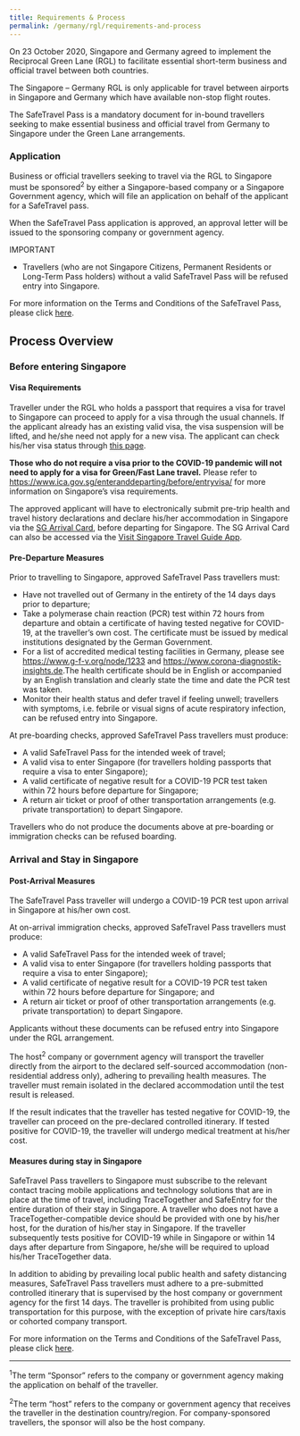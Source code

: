```yaml
---
title: Requirements & Process
permalink: /germany/rgl/requirements-and-process
---
```


On 23 October 2020, Singapore and Germany agreed to implement the Reciprocal Green Lane (RGL) to facilitate essential short-term business and official travel between both countries.

The Singapore – Germany RGL is only applicable for travel between airports in Singapore and Germany which have available non-stop flight routes.

The SafeTravel Pass is a mandatory document for in-bound travellers seeking to make essential business and official travel from Germany to Singapore under the Green Lane arrangements.

### **Application**

Business or official travellers seeking to travel via the RGL to Singapore must be sponsored<sup>2</sup> by either a Singapore-based company or a Singapore Government agency, which will file an application on behalf of the applicant for a SafeTravel pass. 

When the SafeTravel Pass application is approved, an approval letter will be issued to the sponsoring company or government agency.  

IMPORTANT

- Travellers (who are not Singapore Citizens, Permanent Residents or Long-Term Pass holders) without a valid SafeTravel Pass will be refused entry into Singapore.

For more information on the Terms and Conditions of the SafeTravel Pass, please click [here](/germany/rgl/terms-and-conditions).

## **Process Overview**

### **Before entering Singapore**

#### Visa Requirements

Traveller under the RGL who holds a passport that requires a visa for travel to Singapore can proceed to apply for a visa through the usual channels. If the applicant already has an existing valid visa, the visa suspension will be lifted, and he/she need not apply for a new visa. The applicant can check his/her visa status through [this page](https://eservices.ica.gov.sg/esvclandingpage/save). 

**Those who do not require a visa prior to the COVID-19 pandemic will not need to apply for a visa for Green/Fast Lane travel.** Please refer to <https://www.ica.gov.sg/enteranddeparting/before/entryvisa/> for more information on Singapore’s visa requirements.  

The approved applicant will have to electronically submit pre-trip health and travel history declarations and declare his/her accommodation in Singapore via the [SG Arrival Card](https://eservices.ica.gov.sg/sgarrivalcard/), before departing for Singapore. The SG Arrival Card can also be accessed via the [Visit Singapore Travel Guide App](https://www.visitsingapore.com/travel-guide-tips/visit-singapore-travel-guide-app/).

#### Pre-Departure Measures

Prior to travelling to Singapore, approved SafeTravel Pass travellers must: 

- Have not travelled out of Germany in the entirety of the 14 days days prior to departure;
- Take a polymerase chain reaction (PCR) test within 72 hours from departure and obtain a certificate of having tested negative for COVID-19, at the traveller’s own cost. The certificate must be issued by medical institutions designated by the German Government. 
- For a list of accredited medical testing facilities in Germany, please see <https://www.g-f-v.org/node/1233> and <https://www.corona-diagnostik-insights.de>.The health certificate should be in English or accompanied by an English translation and clearly state the time and date the PCR test was taken.
- Monitor their health status and defer travel if feeling unwell; travellers with symptoms, i.e. febrile or visual signs of acute respiratory infection, can be refused entry into Singapore.

At pre-boarding checks, approved SafeTravel Pass travellers must produce:

- A valid SafeTravel Pass for the intended week of travel; 
- A valid visa to enter Singapore (for travellers holding passports that require a visa to enter Singapore);
- A valid certificate of negative result for a COVID-19 PCR test taken within 72 hours before departure for Singapore; 
- A return air ticket or proof of other transportation arrangements (e.g. private transportation) to depart Singapore.

Travellers who do not produce the documents above at pre-boarding or immigration checks can be refused boarding.

### **Arrival and Stay in Singapore**

#### Post-Arrival Measures

The SafeTravel Pass traveller will undergo a COVID-19 PCR test upon arrival in Singapore at his/her own cost. 

At on-arrival immigration checks, approved SafeTravel Pass travellers must produce:
- A valid SafeTravel Pass for the intended week of travel;
- A valid visa to enter Singapore (for travellers holding passports that require a visa to enter Singapore);
- A valid certificate of negative result for a COVID-19 PCR test taken within 72 hours before departure for Singapore; and
- A return air ticket or proof of other transportation arrangements (e.g. private transportation) to depart Singapore.

Applicants without these documents can be refused entry into Singapore under the RGL arrangement.  

The host<sup>2</sup> company or government agency will transport the traveller directly from the airport to the declared self-sourced accommodation (non-residential address only), adhering to prevailing health measures.  The traveller must remain isolated in the declared accommodation until the test result is released. 

If the result indicates that the traveller has tested negative for COVID-19, the traveller can proceed on the pre-declared controlled itinerary. If tested positive for COVID-19, the traveller will undergo medical treatment at his/her cost.  

#### Measures during stay in Singapore

SafeTravel Pass travellers to Singapore must subscribe to the relevant contact tracing mobile applications and technology solutions that are in place at the time of travel, including TraceTogether and SafeEntry for the entire duration of their stay in Singapore. A traveller who does not have a TraceTogether-compatible device should be provided with one by his/her host, for the duration of his/her stay in Singapore. If the traveller subsequently tests positive for COVID-19 while in Singapore or within 14 days after departure from Singapore, he/she will be required to upload his/her TraceTogether data.

In addition to abiding by prevailing local public health and safety distancing measures, SafeTravel Pass travellers must adhere to a pre-submitted controlled itinerary that is supervised by the host company or government agency for the first 14 days.  The traveller is prohibited from using public transportation for this purpose, with the exception of private hire cars/taxis or cohorted company transport.

For more information on the Terms and Conditions of the SafeTravel Pass, please click [here](/germany/rgl/terms-and-conditions).

-----

<sup>1</sup>The term “Sponsor” refers to the company or government agency making the application on behalf of the traveller. 

<sup>2</sup>The term “host” refers to the company or government agency that receives the traveller in the destination country/region. For company-sponsored travellers, the sponsor will also be the host company.

